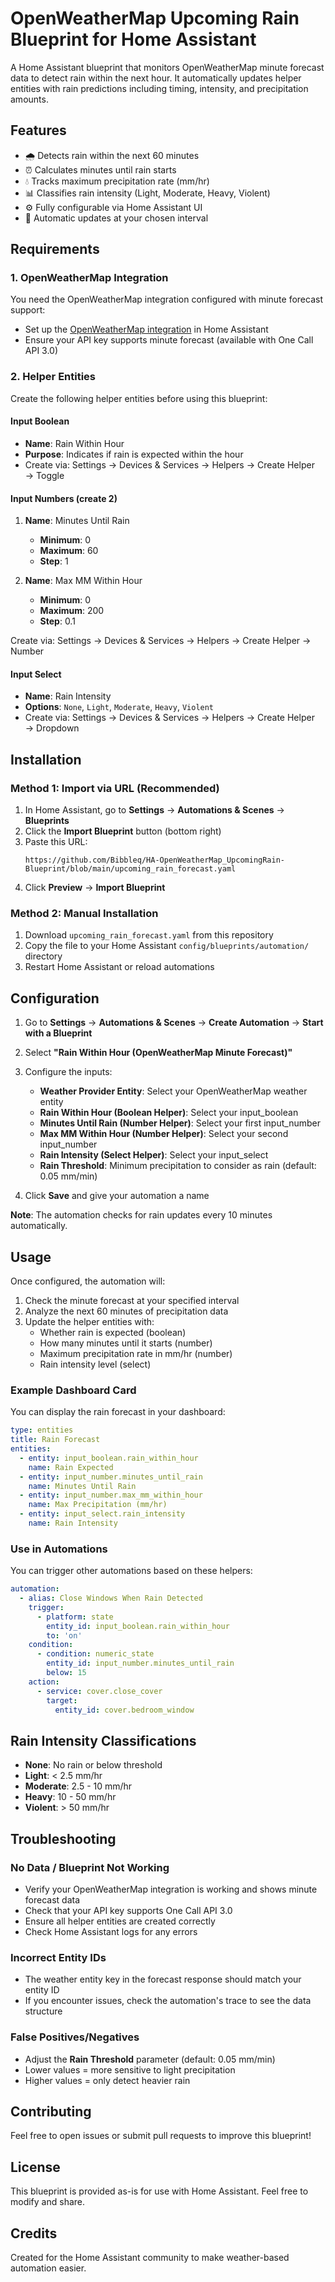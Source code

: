 # OpenWeatherMap Upcoming Rain Blueprint for Home Assistant

A Home Assistant blueprint that monitors OpenWeatherMap minute forecast data to detect rain within the next hour. It automatically updates helper entities with rain predictions including timing, intensity, and precipitation amounts.

## Features

- 🌧️ Detects rain within the next 60 minutes
- ⏰ Calculates minutes until rain starts
- 💧 Tracks maximum precipitation rate (mm/hr)
- 📊 Classifies rain intensity (Light, Moderate, Heavy, Violent)
- ⚙️ Fully configurable via Home Assistant UI
- 🔄 Automatic updates at your chosen interval

## Requirements

### 1. OpenWeatherMap Integration
You need the OpenWeatherMap integration configured with minute forecast support:
- Set up the [OpenWeatherMap integration](https://www.home-assistant.io/integrations/openweathermap/) in Home Assistant
- Ensure your API key supports minute forecast (available with One Call API 3.0)

### 2. Helper Entities
Create the following helper entities before using this blueprint:

#### Input Boolean
- **Name**: Rain Within Hour
- **Purpose**: Indicates if rain is expected within the hour
- Create via: Settings → Devices & Services → Helpers → Create Helper → Toggle

#### Input Numbers (create 2)
1. **Name**: Minutes Until Rain
   - **Minimum**: 0
   - **Maximum**: 60
   - **Step**: 1
   
2. **Name**: Max MM Within Hour
   - **Minimum**: 0
   - **Maximum**: 200
   - **Step**: 0.1

Create via: Settings → Devices & Services → Helpers → Create Helper → Number

#### Input Select
- **Name**: Rain Intensity
- **Options**: `None`, `Light`, `Moderate`, `Heavy`, `Violent`
- Create via: Settings → Devices & Services → Helpers → Create Helper → Dropdown

## Installation

### Method 1: Import via URL (Recommended)
1. In Home Assistant, go to **Settings** → **Automations & Scenes** → **Blueprints**
2. Click the **Import Blueprint** button (bottom right)
3. Paste this URL:
   ```
   https://github.com/Bibbleq/HA-OpenWeatherMap_UpcomingRain-Blueprint/blob/main/upcoming_rain_forecast.yaml
   ```
4. Click **Preview** → **Import Blueprint**

### Method 2: Manual Installation
1. Download `upcoming_rain_forecast.yaml` from this repository
2. Copy the file to your Home Assistant `config/blueprints/automation/` directory
3. Restart Home Assistant or reload automations

## Configuration

1. Go to **Settings** → **Automations & Scenes** → **Create Automation** → **Start with a Blueprint**
2. Select **"Rain Within Hour (OpenWeatherMap Minute Forecast)"**
3. Configure the inputs:
   - **Weather Provider Entity**: Select your OpenWeatherMap weather entity
   - **Rain Within Hour (Boolean Helper)**: Select your input_boolean
   - **Minutes Until Rain (Number Helper)**: Select your first input_number
   - **Max MM Within Hour (Number Helper)**: Select your second input_number
   - **Rain Intensity (Select Helper)**: Select your input_select
   - **Rain Threshold**: Minimum precipitation to consider as rain (default: 0.05 mm/min)

4. Click **Save** and give your automation a name

**Note**: The automation checks for rain updates every 10 minutes automatically.

## Usage

Once configured, the automation will:
1. Check the minute forecast at your specified interval
2. Analyze the next 60 minutes of precipitation data
3. Update the helper entities with:
   - Whether rain is expected (boolean)
   - How many minutes until it starts (number)
   - Maximum precipitation rate in mm/hr (number)
   - Rain intensity level (select)

### Example Dashboard Card

You can display the rain forecast in your dashboard:

```yaml
type: entities
title: Rain Forecast
entities:
  - entity: input_boolean.rain_within_hour
    name: Rain Expected
  - entity: input_number.minutes_until_rain
    name: Minutes Until Rain
  - entity: input_number.max_mm_within_hour
    name: Max Precipitation (mm/hr)
  - entity: input_select.rain_intensity
    name: Rain Intensity
```

### Use in Automations

You can trigger other automations based on these helpers:

```yaml
automation:
  - alias: Close Windows When Rain Detected
    trigger:
      - platform: state
        entity_id: input_boolean.rain_within_hour
        to: 'on'
    condition:
      - condition: numeric_state
        entity_id: input_number.minutes_until_rain
        below: 15
    action:
      - service: cover.close_cover
        target:
          entity_id: cover.bedroom_window
```

## Rain Intensity Classifications

- **None**: No rain or below threshold
- **Light**: < 2.5 mm/hr
- **Moderate**: 2.5 - 10 mm/hr
- **Heavy**: 10 - 50 mm/hr
- **Violent**: > 50 mm/hr

## Troubleshooting

### No Data / Blueprint Not Working
- Verify your OpenWeatherMap integration is working and shows minute forecast data
- Check that your API key supports One Call API 3.0
- Ensure all helper entities are created correctly
- Check Home Assistant logs for any errors

### Incorrect Entity IDs
- The weather entity key in the forecast response should match your entity ID
- If you encounter issues, check the automation's trace to see the data structure

### False Positives/Negatives
- Adjust the **Rain Threshold** parameter (default: 0.05 mm/min)
- Lower values = more sensitive to light precipitation
- Higher values = only detect heavier rain

## Contributing

Feel free to open issues or submit pull requests to improve this blueprint!

## License

This blueprint is provided as-is for use with Home Assistant. Feel free to modify and share.

## Credits

Created for the Home Assistant community to make weather-based automation easier.